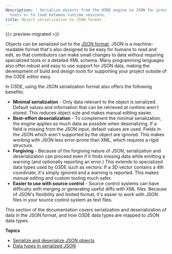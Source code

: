 ```yaml
---
description: ' Serialize objects from the O3DE engine to JSON for processing by other
  tools or to load between runtime sessions. '
title: Object serialization to JSON format
---
```


{{< preview-migrated >}}

 Objects can be serialized out to the [JSON format](http://json.org). JSON is a machine\-readable format that's also designed to be easy for humans to read and edit, so that contributors can make small changes to data without requiring specialized tools or a detailed XML schema. Many programming languages also offer robust and easy to use support for JSON data, making the development of build and design tools for supporting your project outside of the O3DE editor easy.

 In O3DE, using the JSON serialization format also offers the following benefits:
+  **Minimal serialization** - Only data relevant to the object is serialized. Default values and information that can be retrieved at runtime aren't stored. This reduces object size and makes manual editing easier.
+  **Best\-effort deserialization** - To complement the minimal serialization, the engine applies as much data as possible when deserializing. If a field is missing from the JSON input, default values are used. Fields in the JSON which aren't supported by the object are ignored. This makes working with JSON less error\-prone than XML, which requires a rigid structure.
+  **Forgiving** - Because of the forgiving nature of JSON, serialization and deserialization can proceed even if it finds missing data while emitting a warning \(and optionally reporting an error.\) This extends to specialized data types used by O3DE such as vectors: If a 3D vector contains a 4th coordinate, it's simply ignored and a warning is reported. This makes manual editing and custom tooling much safer.
+  **Easier to use with source control** - Source control systems can have difficulty with merging or generating useful diffs with XML files. Because of JSON's flexibility and limited format, it's easier to work with JSON files in your source control system as text files.

 This section of the documentation covers serialization and deserialization of data in the JSON format, and how O3DE data types are mapped to JSON data types.

**Topics**
+ [Serialize and deserialize JSON objects](/docs/user-guide/engine/serialization/json-serialize-deserialize.md)
+ [Data types in serialized JSON](/docs/user-guide/engine/serialization/json-data-types.md)
